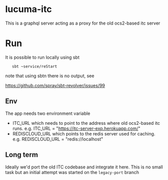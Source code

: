 # lucuma-itc


This is a graphql server acting as a proxy for the old ocs2-based itc server

# Run

It is possible to run locally using sbt
```
   sbt ~service/reStart
```

note that using sbtn there is no output, see

https://github.com/spray/sbt-revolver/issues/99

## Env

The app needs two environment variable
* ITC_URL which needs to point to the address where old ocs2-based itc runs. e.g.
    ITC_URL = "https://itc-server-exp.herokuapp.com/"
* REDISCLOUD_URL which points to the redis server used for caching. e.g.
    REDISCLOUD_URL = "redis://localhost"

## Long term
Ideally we'd port the old ITC codebase and integrate it here. This is no small task but an initial
attempt was started on the `legacy-port` branch
